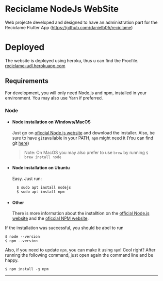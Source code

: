 # Reciclame NodeJs WebSite
Web projecte developed and designed to have an administration part for the Reciclame Flutter App (https://github.com/danielb05/reciclame)

# Deployed
The website is deployed using heroku, thus u can find the Procfile.<br/>
<a href="https://reciclame-udl.herokuapp.com" target="_blank">reciclame-udl.herokuapp.com</a>

## Requirements

For development, you will only need Node.js and npm, installed in your environment.
You may also use Yarn if preferred.

### Node
- #### Node installation on Windows/MacOS

    Just go on  [oficcial Node.js website](https://nodejs.org) and download the installer.
    Also, be sure to have `git`available in your PATH, `npm` might need it (You can find git [here](https://git-scm.com))

    > Note: On MacOS you may also prefer to use `brew` by running `$ brew install node`

- #### Node installation on Ubuntu

    Easy. Just run:

        $ sudo apt install nodejs
        $ sudo apt install npm

- #### Other

    There is more information about the installtion on the [official Node.js website](https://nodejs.org/) and the [oficcial NPM website](https://npmjs.org).


If the installation was successful, you should be abel to run 

    $ node --version
    $ npm --version

Also, if you need to update `npm`, you can make it using `npm`! Cool right? After running the following command, just open again the command line and be happy.

    $ npm install -g npm

---